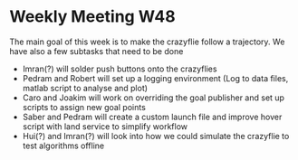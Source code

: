 # Weekly Meeting W48
The main goal of this week is to make the crazyflie follow a trajectory. We have also a few subtasks that need to be done

* Imran(?) will solder push buttons onto the crazyflies
* Pedram and Robert will set up a logging environment (Log to data files, matlab script to analyse and plot)
* Caro and Joakim will work on overriding the goal publisher and set up scripts to assign new goal points
* Saber and Pedram will create a custom launch file and improve hover script with land service to simplify workflow
* Hui(?) and Imran(?) will look into how we could simulate the crazyflie to test algorithms offline